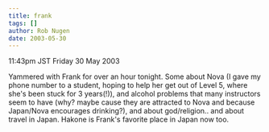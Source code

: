 ```yaml
---
title: frank
tags: []
author: Rob Nugen
date: 2003-05-30
---
```


<p class=date>11:43pm JST Friday 30 May 2003</p>

<p>Yammered with Frank for over an hour tonight.  Some about Nova (I
gave my phone number to a student, hoping to help her get out of Level
5, where she's been stuck for 3 years(!)), and alcohol problems that
many instructors seem to have (why? maybe cause they are attracted to
Nova and because Japan/Nova encourages drinking?), and about
god/religion.. and about travel in Japan.  Hakone is Frank's favorite
place in Japan now too.</p>
